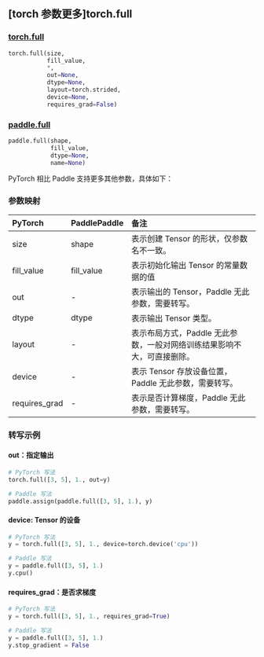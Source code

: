 ## [torch 参数更多]torch.full

###  [torch.full](https://pytorch.org/docs/stable/generated/torch.full.html?highlight=ful#torch.full)

```python
torch.full(size,
           fill_value,
           *,
           out=None,
           dtype=None,
           layout=torch.strided,
           device=None,
           requires_grad=False)
```

###  [paddle.full](https://www.paddlepaddle.org.cn/documentation/docs/zh/develop/api/paddle/full_cn.html)

```python
paddle.full(shape,
            fill_value,
            dtype=None,
            name=None)
```

PyTorch 相比 Paddle 支持更多其他参数，具体如下：

### 参数映射

| PyTorch       | PaddlePaddle | 备注                                                         |
| :------------ | :----------- | :----------------------------------------------------------- |
| size          | shape        | 表示创建 Tensor 的形状，仅参数名不一致。                     |
| fill_value    | fill_value   | 表示初始化输出 Tensor 的常量数据的值                         |
| out           | -            | 表示输出的 Tensor，Paddle 无此参数，需要转写。           |
| dtype         | dtype        | 表示输出 Tensor 类型。                                       |
| layout        | -            | 表示布局方式，Paddle 无此参数，一般对网络训练结果影响不大，可直接删除。 |
| device        | -            | 表示 Tensor 存放设备位置，Paddle 无此参数，需要转写。    |
| requires_grad | -            | 表示是否计算梯度，Paddle 无此参数，需要转写。            |

### 转写示例

#### out：指定输出

```python
# PyTorch 写法
torch.full([3, 5], 1., out=y)

# Paddle 写法
paddle.assign(paddle.full([3, 5], 1.), y)
```

#### device: Tensor 的设备

```python
# PyTorch 写法
y = torch.full([3, 5], 1., device=torch.device('cpu'))

# Paddle 写法
y = paddle.full([3, 5], 1.)
y.cpu()
```

#### requires_grad：是否求梯度

```python
# PyTorch 写法
y = torch.full([3, 5], 1., requires_grad=True)

# Paddle 写法
y = paddle.full([3, 5], 1.)
y.stop_gradient = False
```
